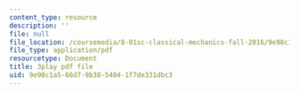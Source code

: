 ```yaml
---
content_type: resource
description: ''
file: null
file_location: /coursemedia/8-01sc-classical-mechanics-fall-2016/9e98c1a566d79b3854041f7de331dbc3_nWaoEjE8a8M.pdf
file_type: application/pdf
resourcetype: Document
title: 3play pdf file
uid: 9e98c1a5-66d7-9b38-5404-1f7de331dbc3
---
```

